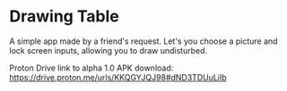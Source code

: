 # Drawing Table

A simple app made by a friend's request. Let's you choose a picture and lock screen inputs, allowing you to draw undisturbed.

Proton Drive link to alpha 1.0 APK download:
https://drive.proton.me/urls/KKQGYJQJ98#dND3TDUuLiIb
